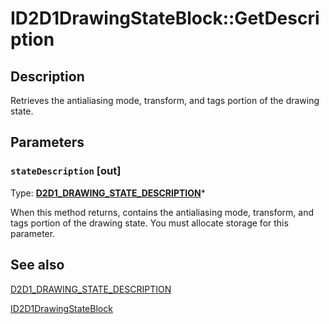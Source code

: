 # ID2D1DrawingStateBlock::GetDescription

## Description

Retrieves the antialiasing mode, transform, and tags portion of the drawing state.

## Parameters

### `stateDescription` [out]

Type: **[D2D1_DRAWING_STATE_DESCRIPTION](https://learn.microsoft.com/windows/win32/api/d2d1/ns-d2d1-d2d1_drawing_state_description)***

When this method returns, contains the antialiasing mode, transform, and tags portion of the drawing state. You must allocate storage for this parameter.

## See also

[D2D1_DRAWING_STATE_DESCRIPTION](https://learn.microsoft.com/windows/win32/api/d2d1/ns-d2d1-d2d1_drawing_state_description)

[ID2D1DrawingStateBlock](https://learn.microsoft.com/windows/win32/api/d2d1/nn-d2d1-id2d1drawingstateblock)